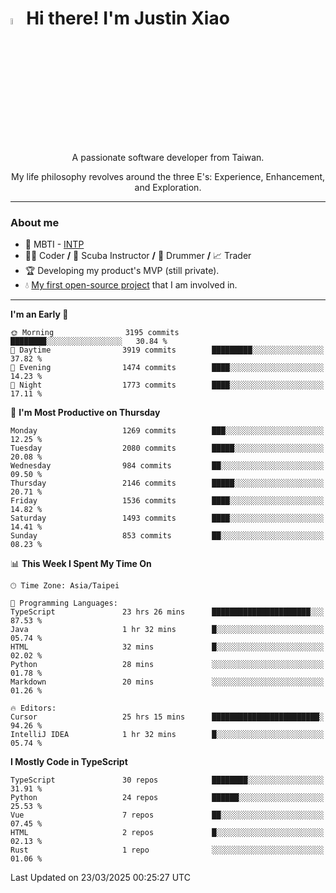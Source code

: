 # <img src="https://media.giphy.com/media/hvRJCLFzcasrR4ia7z/giphy.gif" width="5%">Hi there! I'm Justin Xiao
<p align="center">A passionate software developer from Taiwan.  </p>
<p align="center">My life philosophy revolves around the three E's: Experience, Enhancement, and Exploration.</p>

---
### About me
- 👀 MBTI - [INTP](https://www.16personalities.com/intp-personality)
- 👨‍💻 Coder **/** 🤿 Scuba Instructor **/** 🥁 Drummer **/** 📈 Trader
- 🏆 Developing my product's MVP (still private).
- 💧 [My first open-source project](https://github.com/Game-as-a-Service/Game-Lobby-Web) that I am involved in.

---
<!--START_SECTION:waka-->
**I'm an Early 🐤** 

```text
🌞 Morning                3195 commits        ████████░░░░░░░░░░░░░░░░░   30.84 % 
🌆 Daytime                3919 commits        █████████░░░░░░░░░░░░░░░░   37.82 % 
🌃 Evening                1474 commits        ████░░░░░░░░░░░░░░░░░░░░░   14.23 % 
🌙 Night                  1773 commits        ████░░░░░░░░░░░░░░░░░░░░░   17.11 % 
```
📅 **I'm Most Productive on Thursday** 

```text
Monday                   1269 commits        ███░░░░░░░░░░░░░░░░░░░░░░   12.25 % 
Tuesday                  2080 commits        █████░░░░░░░░░░░░░░░░░░░░   20.08 % 
Wednesday                984 commits         ██░░░░░░░░░░░░░░░░░░░░░░░   09.50 % 
Thursday                 2146 commits        █████░░░░░░░░░░░░░░░░░░░░   20.71 % 
Friday                   1536 commits        ████░░░░░░░░░░░░░░░░░░░░░   14.82 % 
Saturday                 1493 commits        ████░░░░░░░░░░░░░░░░░░░░░   14.41 % 
Sunday                   853 commits         ██░░░░░░░░░░░░░░░░░░░░░░░   08.23 % 
```


📊 **This Week I Spent My Time On** 

```text
🕑︎ Time Zone: Asia/Taipei

💬 Programming Languages: 
TypeScript               23 hrs 26 mins      ██████████████████████░░░   87.53 % 
Java                     1 hr 32 mins        █░░░░░░░░░░░░░░░░░░░░░░░░   05.74 % 
HTML                     32 mins             █░░░░░░░░░░░░░░░░░░░░░░░░   02.02 % 
Python                   28 mins             ░░░░░░░░░░░░░░░░░░░░░░░░░   01.78 % 
Markdown                 20 mins             ░░░░░░░░░░░░░░░░░░░░░░░░░   01.26 % 

🔥 Editors: 
Cursor                   25 hrs 15 mins      ████████████████████████░   94.26 % 
IntelliJ IDEA            1 hr 32 mins        █░░░░░░░░░░░░░░░░░░░░░░░░   05.74 % 
```

**I Mostly Code in TypeScript** 

```text
TypeScript               30 repos            ████████░░░░░░░░░░░░░░░░░   31.91 % 
Python                   24 repos            ██████░░░░░░░░░░░░░░░░░░░   25.53 % 
Vue                      7 repos             ██░░░░░░░░░░░░░░░░░░░░░░░   07.45 % 
HTML                     2 repos             █░░░░░░░░░░░░░░░░░░░░░░░░   02.13 % 
Rust                     1 repo              ░░░░░░░░░░░░░░░░░░░░░░░░░   01.06 % 
```




 Last Updated on 23/03/2025 00:25:27 UTC
<!--END_SECTION:waka-->
